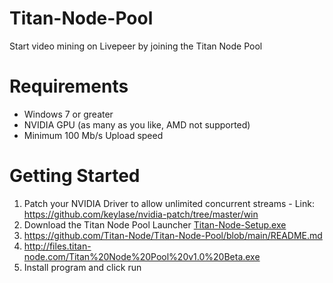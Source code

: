 # Titan-Node-Pool
Start video mining on Livepeer by joining the Titan Node Pool

# Requirements
- Windows 7 or greater
- NVIDIA GPU (as many as you like, AMD not supported)
- Minimum 100 Mb/s Upload speed

# Getting Started
1. Patch your NVIDIA Driver to allow unlimited concurrent streams - Link: https://github.com/keylase/nvidia-patch/tree/master/win
2. Download the Titan Node Pool Launcher [Titan-Node-Setup.exe](http://files.titan-node.com/Titan%20Node%20Pool%20v1.0%20Beta.exe)
3. https://github.com/Titan-Node/Titan-Node-Pool/blob/main/README.md
4. http://files.titan-node.com/Titan%20Node%20Pool%20v1.0%20Beta.exe
5. Install program and click run

